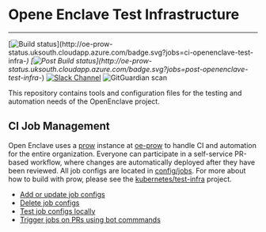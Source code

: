 # Opene Enclave Test Infrastructure
------------------------------

[![Build status](http://oe-prow-status.uksouth.cloudapp.azure.com/badge.svg?jobs=ci-openenclave-test-infra-*)](http://oe-prow-status.uksouth.cloudapp.azure.com/badge.svg?jobs=ci-openenclave-test-infra-*)
[![Post Build status](http://oe-prow-status.uksouth.cloudapp.azure.com/badge.svg?jobs=post-openenclave-test-infra-*)](http://oe-prow-status.uksouth.cloudapp.azure.com/badge.svg?jobs=post-openenclave-test-infra-*)
[![Slack Channel](https://img.shields.io/badge/Slack-Join-purple)](https://openenclaveciteam.slack.com/)
![GitGuardian scan](https://github.com/BRMcLaren/test-infra/workflows/GitGuardian%20scan/badge.svg)

This repository contains tools and configuration files for the testing and automation needs of the OpenEnclave project.

CI Job Management
------------------------------

Open Enclave uses a [prow](https://github.com/kubernetes/test-infra/blob/master/prow) instance at [oe-prow](http://oe-prow-status.uksouth.cloudapp.azure.com/) to handle CI and automation for the entire organization. Everyone can participate in a self-service PR-based workflow, where changes are automatically deployed after they have been reviewed. All job configs are located in [config/jobs](config/jobs). For more about how to build with prow, please see the [kubernetes/test-infra](https://github.com/kubernetes/test-infra#ci-job-management) project.

- [Add or update job configs](https://github.com/kubernetes/test-infra/blob/master/config/jobs/README.md#adding-or-updating-jobs)
- [Delete job configs](https://github.com/kubernetes/test-infra/blob/master/config/jobs/README.md#deleting-jobs)
- [Test job configs locally](https://github.com/kubernetes/test-infra/blob/master/config/jobs/README.md#testing-jobs-locally)
- [Trigger jobs on PRs using bot commmands](https://go.k8s.io/bot-commands)

